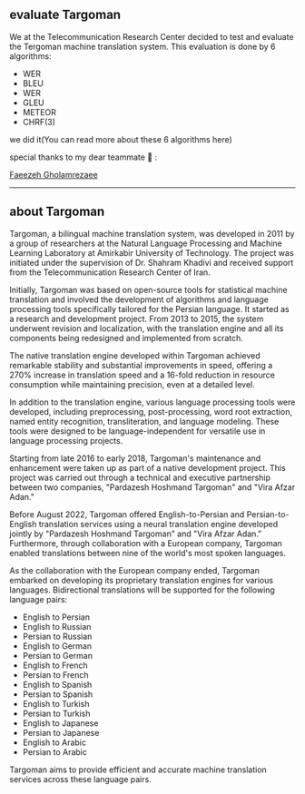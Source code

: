 ## evaluate Targoman
We at the Telecommunication Research Center decided to test and evaluate the Tergoman machine translation system.
This evaluation is done by 6 algorithms:
- WER
- BLEU
- WER
- GLEU
- METEOR
- CHRF(3)
  
we did it(You can read more about these 6 algorithms here)





special thanks to my dear teammate 🙏 : 

[Faeezeh Gholamrezaee](https://github.com/faezeh-gholamrezaie)


---
## about Targoman
Targoman, a bilingual machine translation system, was developed in 2011 by a group of researchers at the Natural Language Processing and Machine Learning Laboratory at Amirkabir University of Technology. The project was initiated under the supervision of Dr. Shahram Khadivi and received support from the Telecommunication Research Center of Iran.

Initially, Targoman was based on open-source tools for statistical machine translation and involved the development of algorithms and language processing tools specifically tailored for the Persian language. It started as a research and development project. From 2013 to 2015, the system underwent revision and localization, with the translation engine and all its components being redesigned and implemented from scratch.

The native translation engine developed within Targoman achieved remarkable stability and substantial improvements in speed, offering a 270% increase in translation speed and a 16-fold reduction in resource consumption while maintaining precision, even at a detailed level.

In addition to the translation engine, various language processing tools were developed, including preprocessing, post-processing, word root extraction, named entity recognition, transliteration, and language modeling. These tools were designed to be language-independent for versatile use in language processing projects.

Starting from late 2016 to early 2018, Targoman's maintenance and enhancement were taken up as part of a native development project. This project was carried out through a technical and executive partnership between two companies, "Pardazesh Hoshmand Targoman" and "Vira Afzar Adan."

Before August 2022, Targoman offered English-to-Persian and Persian-to-English translation services using a neural translation engine developed jointly by "Pardazesh Hoshmand Targoman" and "Vira Afzar Adan." Furthermore, through collaboration with a European company, Targoman enabled translations between nine of the world's most spoken languages.

As the collaboration with the European company ended, Targoman embarked on developing its proprietary translation engines for various languages. Bidirectional translations will be supported for the following language pairs:

- English to Persian
- English to Russian
- Persian to Russian
- English to German
- Persian to German
- English to French
- Persian to French
- English to Spanish
- Persian to Spanish
- English to Turkish
- Persian to Turkish
- English to Japanese
- Persian to Japanese
- English to Arabic
- Persian to Arabic

Targoman aims to provide efficient and accurate machine translation services across these language pairs.
